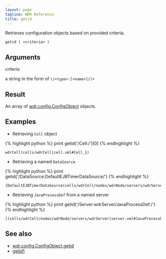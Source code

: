 ```yaml
---
layout: page
tagline: WDR Reference
title: getid
---
```


Retrieves configuration objects based on provided criteria.

    getid ( <criteria> )

## Arguments

_criteria_

 a string in the form of `(/<type>:[<name>]/)+`

## Result

An array of [wdr.config.ConfigObject](wdr.config.ConfigObject.class.html) objects.

## Examples

* Retrieving `Cell` object

{% highlight python %}
print getid('/Cell:/')[0]
{% endhighlight %}

    wdrCell(cells/wdrCell|cell.xml#Cell_1)

* Retrieving a named `DataSource`

{% highlight python %}
print getid('/DataSource:DefaultEJBTimerDataSource/')
{% endhighlight %}

    [DefaultEJBTimerDataSource(cells/wdrCell/nodes/wdrNode/servers/wdrServer|resources.xml#DataSource_1000001)]

* Retrieving `JavaProcessDef` from a named server

{% highlight python %}
print getid('/Server:wdrServer/JavaProcessDef:/')
{% endhighlight %}

    [(cells/wdrCell/nodes/wdrNode/servers/wdrServer|server.xml#JavaProcessDef_1335359012301)]

## See also

* [wdr.config.ConfigObject.getid](wdr.config.ConfigObject.getid.html)
* [getid1](wdr.config.getid1.html)
